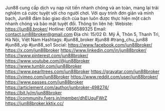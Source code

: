 Jun88 cung cấp dịch vụ nạp rút tiền nhanh chóng và an toàn, mang lại trải nghiệm cá cược tuyệt vời cho người chơi. Với quy trình đơn giản và minh bạch, Jun88 đảm bảo giao dịch của bạn luôn được thực hiện một cách nhanh chóng và bảo mật tuyệt đối.
Thông tin liên hệ:
Webiste: https://jun88.broker/
Hotline: 0856589325
Email: contact.jun88broker@gmail.com
Địa chỉ: 15/02 Đ. Mỹ Ả, Thôn 5, Thanh Trì, Hà Nội, Việt Nam
Hashtags: #jun88_broker #jun88 #trang_chu_jun88 #jun88_vip #jun88_so1
Social:
https://www.facebook.com/jun88broker/
https://x.com/jun88broker
https://www.linkedin.com/in/jun88broker/
https://www.pinterest.com/jun88broker/
https://www.youtube.com/@jun88broker
https://www.tumblr.com/jun88broker
https://www.pearltrees.com/jun88broker
https://gravatar.com/jun88broker
https://vimeo.com/jun88broker
https://www.reddit.com/user/jun88broker/
https://www.passes.com/jun88broker
https://articlement.com/author/junbroker-498274/
https://bit.ly/m/jun88broker
https://community.fyers.in/member/dhEUquFWrZ
https://jun88broker.kktix.cc/

